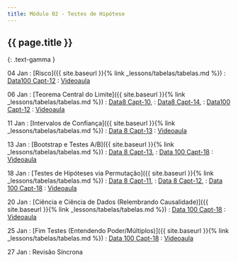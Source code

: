 ```yaml
---
title: Módulo 02 - Testes de Hipótese
---
```


## {{ page.title }}
{: .text-gamma }

04 Jan
: [Risco]({{ site.baseurl }}{% link _lessons/tabelas/tabelas.md %})
  : [Data100 Capt-12](https://www.textbook.ds100.org/ch/12/prob_and_gen.html)
: [Videoaula](https://www.youtube.com/playlist?list=PL4B0y0yqpKCI-QQDnMN739YgyP2lQ78WH)

06 Jan
: [Teorema Central do Limite]({{ site.baseurl }}{% link _lessons/tabelas/tabelas.md %})
  : [Data8 Capt-10](https://www.inferentialthinking.com/chapters/10/Sampling_and_Empirical_Distributions.html),
  : [Data8 Capt-14](https://www.inferentialthinking.com/chapters/14/Why_the_Mean_Matters.html),
  : [Data100 Capt-12](https://www.textbook.ds100.org/ch/12/prob_and_gen.html)
: [Videoaula](https://www.youtube.com/playlist?list=PL4B0y0yqpKCJTfEuPbRXfb8UcH1Z_Tbjt)

11 Jan
: [Intervalos de Confiança]({{ site.baseurl }}{% link _lessons/tabelas/tabelas.md %})
  : [Data 8 Capt-13](https://www.inferentialthinking.com/chapters/13/Estimation.html)
: [Videoaula](https://www.youtube.com/playlist?list=PL4B0y0yqpKCKSlU6M0AGEMz6PG9Fll7WW)

13 Jan
: [Bootstrap e Testes A/B]({{ site.baseurl }}{% link _lessons/tabelas/tabelas.md %})
  : [Data 8 Capt-13](https://www.inferentialthinking.com/chapters/13/Estimation.html),
  : [Data 100 Capt-18](https://www.textbook.ds100.org/ch/18/hyp_intro.html)
: [Videoaula](https://www.youtube.com/playlist?list=PL4B0y0yqpKCIALxnvBUBz6OEWPeDYEZSd)

18 Jan
: [Testes de Hipóteses via Permutação]({{ site.baseurl }}{% link _lessons/tabelas/tabelas.md %})
  : [Data 8 Capt-11](https://www.inferentialthinking.com/chapters/11/Testing_Hypotheses.html),
  : [Data 8 Capt-12](https://www.inferentialthinking.com/chapters/12/Comparing_Two_Samples.html),
  : [Data 100 Capt-18](https://www.textbook.ds100.org/ch/18/hyp_intro.html)
: [Videoaula](https://www.youtube.com/playlist?list=PL4B0y0yqpKCLXYzhcdDEUby8280aCyCsl)

20 Jan
: [Ciência e Ciência de Dados (Relembrando Causalidade)]({{ site.baseurl }}{% link _lessons/tabelas/tabelas.md %})
  : [Data 100 Capt-18](https://www.textbook.ds100.org/ch/18/hyp_intro.html)
: [Videoaula](https://www.youtube.com/playlist?list=PL4B0y0yqpKCLFtqPq8nl_OCrVlZHsAoeC)

25 Jan
: [Fim Testes (Entendendo Poder/Múltiplos)]({{ site.baseurl }}{% link _lessons/tabelas/tabelas.md %})
  : [Data 100 Capt-18](https://www.textbook.ds100.org/ch/18/hyp_intro.html)
: [Videoaula](https://www.youtube.com/playlist?list=PL4B0y0yqpKCLS5laDUoNKh2pgp7CF3juU)

27 Jan
: Revisão Síncrona
